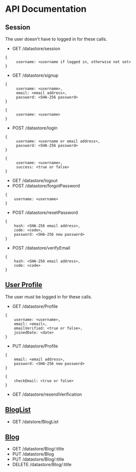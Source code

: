 # API Documentation

## Session
The user doesn't have to logged in for these calls.
* GET /datastore/session
```
{
     username: <username if logged in, otherwise not set>
}
```
* GET /datastore/signup
```
{
     username: <username>,
     email: <email address>,
     password: <SHA-256 password>
}
```
```
{
     username: <username>
}
```
* POST /datastore/login
```
{
     username: <username or email address>,
     password: <SHA-256 password>
}
```
```
{
     username: <username>,
     success: <true or false>
}
```
* GET /datastore/logout
* POST /datastore/forgotPassword
```
{
    username: <username>
}
```
* POST /datastore/resetPassword
```
{
    hash: <SHA-256 email address>,
    code: <code>,
    password: <SHA-256 new password>
}
```
* POST /datastore/verifyEmail
```
{
    hash: <SHA-256 email address>,
    code: <code>
}
```

## [User Profile](../model/userList.js)
The user must be logged in for these calls.
* GET /datastore/Profile
```
{
    username: <username>,
    email: <email>,
    emailVerified: <true or false>,
    joinedDate: <date>
}
```
* PUT /datastore/Profile
```
{
    email: <email address>,
    password: <SHA-256 new password>
}
```
```
{
    checkEmail: <true or false>
}
```
* GET /datastore/resendVerification

## [BlogList](../model/blogList.js)
* GET /datstore/BlogList

## [Blog](../model/blog.js)
* GET /datastore/Blog/:title
* PUT /datastore/Blog
* PUT /datastore/Blog/:title
* DELETE /datastore/Blog/:title
